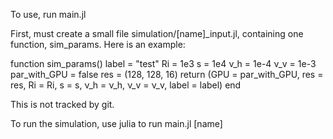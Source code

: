 To use, run main.jl

First, must create a small file simulation/[name]_input.jl, containing one function, sim_params. Here is an example:

function sim_params()
    label = "test"
    Ri = 1e3
    s = 1e4
    ν_h = 1e-4
    ν_v = 1e-3
    par_with_GPU = false
    res = (128, 128, 16)
    return (GPU = par_with_GPU, res = res, Ri = Ri, s = s, ν_h = ν_h, ν_v = ν_v, label = label)
end

This is not tracked by git.

To run the simulation, use julia to run
    main.jl [name]